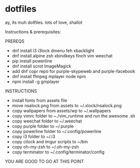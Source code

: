 # dotfiles
ay, its muh dotfiles. lots of love, shallot

Instructions & prerequisites:

PREREQS
- dnf install i3 i3lock dmenu feh xbacklight
- dnf install alpine zsh xbindkeys finch vim weechat
- pip install powerline
- dnf install scrot ImageMagick
- add dnf copr repo for purple-skypeweb and purple-facebook
- dnf install ffmpeg mplayer node npm
- npm install -g gmplayer

INSTRUCTIONS
- install fonts from assets file
- move nsalock.png from assets to ~/.xlock/nsalock.png
- copy wallpapers from assets/wp to ~/.wallpapers
- copy vimrc folder to ~./vim_runtime and run the awesome .sh
- copy weechat folder to ~/.weechat
- copy purple folder to ~/.purple
- copy powerline folder to ~/.config/powerline
- copy i3 folder to ~/.i3
- copy cilock and imgur scripts to ~/bin
- copy oh-my-zsh to ~/.oh-my-zsh
- copy terminator to ~/.config/terminator/config

YOU ARE GOOD TO GO AT THIS POINT
